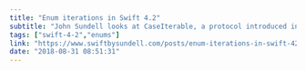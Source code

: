 ```yaml
---
title: "Enum iterations in Swift 4.2"
subtitle: "John Sundell looks at CaseIterable, a protocol introduced in Swift 4.2. John describes what CaseIterable means, and demonstrates how we can use it to reduce boilerplate code."
tags: ["swift-4-2","enums"]
link: "https://www.swiftbysundell.com/posts/enum-iterations-in-swift-42"
date: "2018-08-31 08:51:31"
---
```

